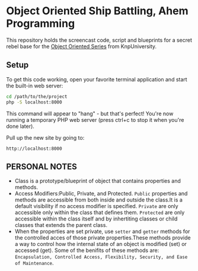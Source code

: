 Object Oriented Ship Battling, Ahem Programming
===============================================

This repository holds the screencast code, script and blueprints for a
secret rebel base for the [Object Oriented Series](https://knpuniversity.com/screencast/oo)
from KnpUniversity.

Setup
-----

To get this code working, open your favorite terminal application
and start the built-in web server:

```bash
cd /path/to/the/project
php -S localhost:8000
```

This command will appear to "hang" - but that's perfect! You're
now running a temporary PHP web server (press ctrl+c to stop it
when you're done later).

Pull up the new site by going to:

    http://localhost:8000


## PERSONAL NOTES
- Class is a prototype/blueprint of object that contains properties and methods.
- Access Modifiers:Public, Private, and Protected. `Public` properties and methods are accessible from both inside and outside the class.It is a default visibility if no access modifier is specified. `Private` are only accessible only within the class that defines them. `Protected` are only accessible within the class itself and by inhertiting classes or child classes that extends the parent class.
- When the properties are set private, use `setter` and `getter` methods for the controlled acces of those private properties.These methods provide a way to control how the internal state of an object is modified (set) or accessed (get). Some of the benifits of these methods are: `Encapsulation, Controlled Access, Flexibility, Security, and Ease of Maintenance`.


